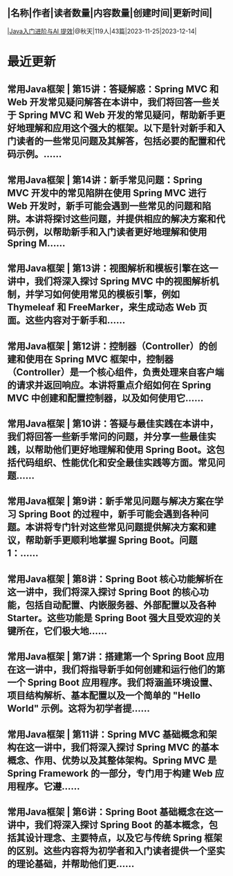 |名称|作者|读者数量|内容数量|创建时间|更新时间|
---
|[Java入门进阶与AI 提效](https://xiaobot.net/p/whatisjava2023?refer=0b133df9-27dc-423b-8101-639049001c13)|@秋天|119人|43篇|2023-11-25|2023-12-14|

# 最近更新
## 常用Java框架 | 第15讲：答疑解惑：Spring MVC 和 Web 开发常见疑问解答在本讲中，我们将回答一些关于 Spring MVC 和 Web 开发的常见疑问，帮助新手更好地理解和应用这个强大的框架。以下是针对新手和入门读者的一些常见问题及其解答，包括必要的配置和代码示例。......
## 常用Java框架 | 第14讲：新手常见问题：Spring MVC 开发中的常见陷阱在使用 Spring MVC 进行 Web 开发时，新手可能会遇到一些常见的问题和陷阱。本讲将探讨这些问题，并提供相应的解决方案和代码示例，以帮助新手和入门读者更好地理解和使用 Spring M......
## 常用Java框架 | 第13讲：视图解析和模板引擎在这一讲中，我们将深入探讨 Spring MVC 中的视图解析机制，并学习如何使用常见的模板引擎，例如 Thymeleaf 和 FreeMarker，来生成动态 Web 页面。这些内容对于新手和......
## 常用Java框架 | 第12讲：控制器（Controller）的创建和使用在 Spring MVC 框架中，控制器（Controller）是一个核心组件，负责处理来自客户端的请求并返回响应。本讲将重点介绍如何在 Spring MVC 中创建和配置控制器，以及如何使用它......
## 常用Java框架 | 第10讲：答疑与最佳实践在本讲中，我们将回答一些新手常问的问题，并分享一些最佳实践，以帮助他们更好地理解和使用 Spring Boot。这包括代码组织、性能优化和安全最佳实践等方面。常见问题......
## 常用Java框架 | 第9讲：新手常见问题与解决方案在学习 Spring Boot 的过程中，新手可能会遇到各种问题。本讲将专门针对这些常见问题提供解决方案和建议，帮助新手更顺利地掌握 Spring Boot。问题1：......
## 常用Java框架 | 第8讲：Spring Boot 核心功能解析在这一讲中，我们将深入探讨 Spring Boot 的核心功能，包括自动配置、内嵌服务器、外部配置以及各种 Starter。这些功能是 Spring Boot 强大且受欢迎的关键所在，它们极大地......
## 常用Java框架 | 第7讲：搭建第一个 Spring Boot 应用在这一讲中，我们将指导新手如何创建和运行他们的第一个 Spring Boot 应用程序。我们将涵盖环境设置、项目结构解析、基本配置以及一个简单的 "Hello World" 示例。这将为初学者提......
## 常用Java框架 | 第11讲：Spring MVC 基础概念和架构在这一讲中，我们将深入探讨 Spring MVC 的基本概念、作用、优势以及其整体架构。Spring MVC 是 Spring Framework 的一部分，专门用于构建 Web 应用程序。它遵......
## 常用Java框架 | 第6讲：Spring Boot 基础概念在这一讲中，我们将深入探讨 Spring Boot 的基本概念，包括其设计理念、主要特点，以及它与传统 Spring 框架的区别。这些内容将为初学者和入门读者提供一个坚实的理论基础，并帮助他们更......

